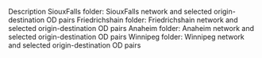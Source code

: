 Description
SiouxFalls folder: SiouxFalls network and selected origin-destination OD pairs
Friedrichshain folder: Friedrichshain network and selected origin-destination OD pairs
Anaheim folder: Anaheim network and selected origin-destination OD pairs
Winnipeg folder: Winnipeg network and selected origin-destination OD pairs